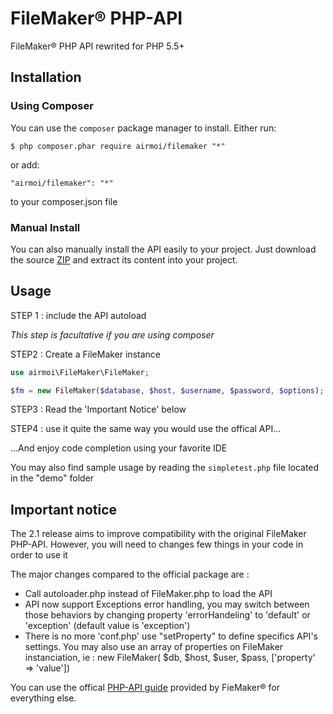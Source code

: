 # FileMaker® PHP-API
FileMaker® PHP API rewrited for PHP 5.5+

## Installation

### Using Composer
You can use the `composer` package manager to install. Either run:

    $ php composer.phar require airmoi/filemaker "*"

or add:

    "airmoi/filemaker": "*"

to your composer.json file

### Manual Install

You can also manually install the API easily to your project. Just download the source [ZIP](https://github.com/airmoi/FileMaker/archive/master.zip) and extract its content into your project.

## Usage

STEP 1 : include the API autoload

*This step is facultative if you are using composer*

STEP2 : Create a FileMaker instance
```php
use airmoi\FileMaker\FileMaker;

$fm = new FileMaker($database, $host, $username, $password, $options);
```

STEP3 : Read the 'Important Notice' below

STEP4 : use it quite the same way you would use the offical API...

...And enjoy code completion using your favorite IDE

You may also find sample usage by reading the `simpletest.php` file located in the "demo" folder 

## Important notice

The 2.1 release aims to improve compatibility with the original FileMaker PHP-API.
However, you will need to changes few things in your code in order to use it

The major changes compared to the official package are : 

* Call autoloader.php instead of FileMaker.php to load the API
* API now support Exceptions error handling, you may switch between those behaviors by changing property 'errorHandeling' to 'default' or 'exception' (default value is 'exception')
* There is no more 'conf.php' use "setProperty" to define specifics API's settings. You may also use an array of properties on FileMaker instanciation, ie : new FileMaker( $db, $host, $user, $pass, ['property' => 'value'])

You can use the offical [PHP-API guide](https://fmhelp.filemaker.com/docs/14/fr/fms14_cwp_guide.pdf) provided by FieMaker® for everything else.
